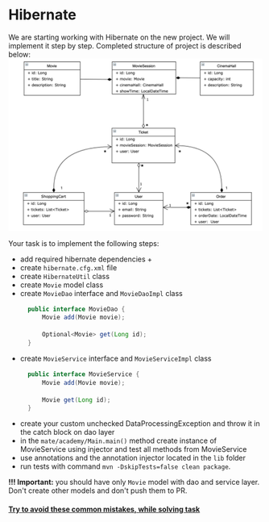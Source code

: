 # Hibernate 

We are starting working with Hibernate on the new project. We will implement it step by step. 
Completed structure of project is described below:
![pic](Hibernate_Cinema_Uml.png)

Your task is to implement the following steps:
- add required hibernate dependencies +
- create `hibernate.cfg.xml` file 
- create `HibernateUtil` class
- create `Movie` model class
- create `MovieDao` interface and `MovieDaoImpl` class
    ```java
      public interface MovieDao {
          Movie add(Movie movie);
      
          Optional<Movie> get(Long id);
      }
    ```
- create `MovieService` interface and `MovieServiceImpl` class
    ```java
      public interface MovieService {
          Movie add(Movie movie);
      
          Movie get(Long id);
      }
    ```
- create your custom unchecked DataProcessingException and throw it in the catch block on dao layer
- in the `mate/academy/Main.main()` method create instance of MovieService using injector and test all methods from MovieService
- use annotations and the annotation injector located in the `lib` folder
- run tests with command `mvn -DskipTests=false clean package`.

__!!! Important:__ you should have only `Movie` model with dao and service layer. Don't create other models and don't push them to PR.

#### [Try to avoid these common mistakes, while solving task](https://mate-academy.github.io/jv-program-common-mistakes/hibernate/configuration/configuration_checklist)
